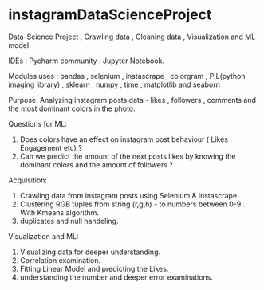 # instagramDataScienceProject
Data-Science Project , Crawling data , Cleaning data , Visualization and ML model 

IDEs : 
Pycharm community .
Jupyter Notebook.

Modules uses :
pandas , selenium , instascrape , colorgram , PIL(python imaging library) , sklearn , numpy , time , matplotlib and seaborn


Purpose:
Analyzing instagram posts data - likes , followers , comments and the most dominant colors in the photo.

Questions for ML:
1) Does colors have an effect on instagram post behaviour ( Likes , Engagement etc)  ?
2) Can we predict the amount of the next posts likes by knowing the dominant colors and the amount of followers  ?

Acquisition:
1) Crawling data from instagram posts using Selenium & Instascrape. 
2) Clustering RGB tuples from string (r,g,b) - to numbers between 0-9 . With Kmeans algorithm.
3) duplicates and null handeling.

Visualization and ML:
1) Visualizing data for deeper understanding.
2) Correlation examination.
3) Fitting Linear Model and predicting the Likes.
4) understanding the number and deeper error examinations. 
 

